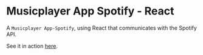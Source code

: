 # Musicplayer App Spotify - React

A `Musicplayer App-Spotify`, using React that communicates with the Spotify API.

See it in action [here](https://bit.ly/2LjKgVl).
